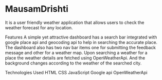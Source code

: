 # MausamDrishti
It is a user friendly weather application that allows users to check the weather forecast for any location.

Features
A simple yet attractive dashboard has a search bar integrated with google place api and geocoding api to help in searching the accurate place. The dashboard also has two nav bar items one for submitting the feedback message and other for a weather map.
Upon searching a weather for a place the weather details are fetched using OpenWeatherApi.
And the background changes according to the weather of the searched city.

Technologies Used
HTML
CSS
JavaScript
Google api
OpenWeatherApi
